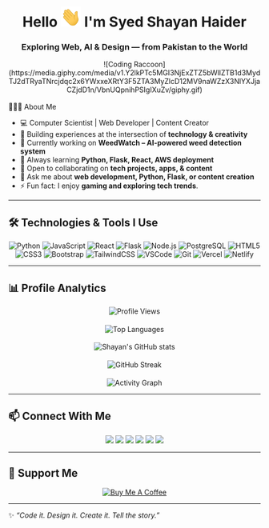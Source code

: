 <h1 align="center">Hello <img src="https://raw.githubusercontent.com/ABSphreak/ABSphreak/master/gifs/Hi.gif" width="40px" height="40px"> I'm Syed Shayan Haider</h1>

<h3 align="center">Exploring Web, AI & Design — from Pakistan to the World</h3>
<div align="center">
![Coding Raccoon](https://media.giphy.com/media/v1.Y2lkPTc5MGI3NjExZTZ5bWllZTB1d3MydTJ2dTRyaTNrcjdqc2x6YWxxeXRtY3F5ZTA3MyZlcD12MV9naWZzX3NlYXJjaCZjdD1n/VbnUQpnihPSIgIXuZv/giphy.gif)

</div>

<br/>
👨🏻‍💻 About Me



- 💻 Computer Scientist | Web Developer | Content Creator  
- 🌟 Building experiences at the intersection of **technology & creativity**  
- 🚀 Currently working on **WeedWatch – AI-powered weed detection system**  
- 🌱 Always learning **Python, Flask, React, AWS deployment**  
- 👯 Open to collaborating on **tech projects, apps, & content**  
- 💬 Ask me about **web development, Python, Flask, or content creation**  
- ⚡ Fun fact: I enjoy **gaming and exploring tech trends**.

---


## 🛠️ Technologies & Tools I Use

<p align="center">
<img alt="Python" src="https://img.shields.io/badge/Python-14354C?style=for-the-badge&logo=python&logoColor=white" height="30px"/>
<img alt="JavaScript" src="https://img.shields.io/badge/JavaScript-323330?style=for-the-badge&logo=javascript&logoColor=F7DF1E" height="30px"/>
<img alt="React" src="https://img.shields.io/badge/React-20232A?style=for-the-badge&logo=react&logoColor=61DAFB" height="30px"/>
<img alt="Flask" src="https://img.shields.io/badge/Flask-000000?style=for-the-badge&logo=flask&logoColor=white" height="30px"/>
<img alt="Node.js" src="https://img.shields.io/badge/Node.js-43853D?style=for-the-badge&logo=node.js&logoColor=white" height="30px"/>
<img alt="PostgreSQL" src="https://img.shields.io/badge/PostgreSQL-316192?style=for-the-badge&logo=postgresql&logoColor=white" height="30px"/>
<img alt="HTML5" src="https://img.shields.io/badge/HTML5-E34F26?style=for-the-badge&logo=html5&logoColor=white" height="30px"/>
<img alt="CSS3" src="https://img.shields.io/badge/CSS3-1572B6?style=for-the-badge&logo=css3&logoColor=white" height="30px"/>
<img alt="Bootstrap" src="https://img.shields.io/badge/Bootstrap-563D7C?style=for-the-badge&logo=bootstrap&logoColor=white" height="30px"/>
<img alt="TailwindCSS" src="https://img.shields.io/badge/Tailwind_CSS-38B2AC?style=for-the-badge&logo=tailwind-css&logoColor=white" height="30px"/>
<img alt="VSCode" src="https://img.shields.io/badge/VSCode-007ACC?style=for-the-badge&logo=visual-studio-code&logoColor=white" height="30px"/>
<img alt="Git" src="https://img.shields.io/badge/Git-F05032?style=for-the-badge&logo=git&logoColor=white" height="30px"/>
<img alt="Vercel" src="https://img.shields.io/badge/Vercel-000000?style=for-the-badge&logo=vercel&logoColor=white" height="30px"/>
<img alt="Netlify" src="https://img.shields.io/badge/Netlify-00C7B7?style=for-the-badge&logo=netlify&logoColor=white" height="30px"/>
</p>

---

## 📊 Profile Analytics

<div align="center">
  <img src="https://komarev.com/ghpvc/?username=shayan-qazmi&color=blue&style=flat&label=Profile+Views" alt="Profile Views" />  
  <br/><br/>
    <img align="center" src="https://github-readme-stats.vercel.app/api/top-langs/?username=shayan-qazmi&layout=compact&theme=tokyonight" alt="Top Languages" />
  <br/><br/>
  <img align="center" src="https://github-readme-stats.vercel.app/api?username=shayan-qazmi&show_icons=true&theme=tokyonight" alt="Shayan's GitHub stats" />
  <br/><br/>
<img align="center" src="https://streak-stats.demolab.com?user=shayan-qazmi&theme=tokyonight&date=20250825" alt="GitHub Streak" />
  <br/><br/>
  <img align="center" src="https://github-readme-activity-graph.vercel.app/graph?username=shayan-qazmi&theme=tokyo-night" alt="Activity Graph" />
</div>

---

## 📫 Connect With Me

<p align="center">
  <a href="https://www.linkedin.com/in/syed-shayan-haider/" target="_blank"><img src="https://img.shields.io/badge/LinkedIn-0A66C2?style=for-the-badge&logo=linkedin&logoColor=white&labelColor=0A66C2" height="40px" /></a>
  <a href="https://github.com/shayan-qazmi" target="_blank"><img src="https://img.shields.io/badge/GitHub-171515?style=for-the-badge&logo=github&logoColor=white&labelColor=171515" height="40px" /></a>
  <a href="https://syedshayanhaiderportfolio.netlify.app/" target="_blank"><img src="https://img.shields.io/badge/Portfolio-000000?style=for-the-badge&logo=firefox&logoColor=white&labelColor=000000" height="40px" /></a>
  <a href="https://instagram.com/shayanqazmi" target="_blank"><img src="https://img.shields.io/badge/Instagram-E4405F?style=for-the-badge&logo=instagram&logoColor=white&labelColor=E4405F" height="40px" /></a>
  <a href="mailto:shayanhaiderqazmi@gmail.com" target="_blank"><img src="https://img.shields.io/badge/Email-D14836?style=for-the-badge&logo=gmail&logoColor=white&labelColor=D14836" height="40px" /></a>
    <a href="https://wa.me/923130882881" target="_blank"><img src="https://img.shields.io/badge/WhatsApp-25D366?style=for-the-badge&logo=whatsapp&logoColor=white&labelColor=25D366" height="40px" /></a>
</p>

---

## 🤝 Support Me

<p align="center">
<a href="https://www.buymeacoffee.com/shayanqazmi" target="_blank"><img src="https://cdn.buymeacoffee.com/buttons/v2/default-violet.png" alt="Buy Me A Coffee" height="60px" width="220px" /></a>
</p>

---

✨ *“Code it. Design it. Create it. Tell the story.”*
